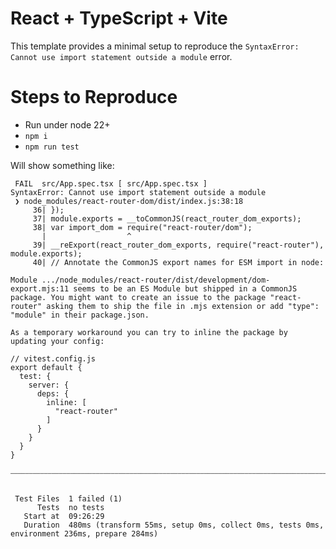# React + TypeScript + Vite

This template provides a minimal setup to reproduce the `SyntaxError: Cannot use import statement outside a module` error.

# Steps to Reproduce

* Run under node 22+
* `npm i`
* `npm run test`

Will show something like:

```
 FAIL  src/App.spec.tsx [ src/App.spec.tsx ]
SyntaxError: Cannot use import statement outside a module
 ❯ node_modules/react-router-dom/dist/index.js:38:18
     36| });
     37| module.exports = __toCommonJS(react_router_dom_exports);
     38| var import_dom = require("react-router/dom");
       |                  ^
     39| __reExport(react_router_dom_exports, require("react-router"), module.exports);
     40| // Annotate the CommonJS export names for ESM import in node:

Module .../node_modules/react-router/dist/development/dom-export.mjs:11 seems to be an ES Module but shipped in a CommonJS package. You might want to create an issue to the package "react-router" asking them to ship the file in .mjs extension or add "type": "module" in their package.json.

As a temporary workaround you can try to inline the package by updating your config:

// vitest.config.js
export default {
  test: {
    server: {
      deps: {
        inline: [
          "react-router"
        ]
      }
    }
  }
}

⎯⎯⎯⎯⎯⎯⎯⎯⎯⎯⎯⎯⎯⎯⎯⎯⎯⎯⎯⎯⎯⎯⎯⎯⎯⎯⎯⎯⎯⎯⎯⎯⎯⎯⎯⎯⎯⎯⎯⎯⎯⎯⎯⎯⎯⎯⎯⎯⎯⎯⎯⎯⎯⎯⎯⎯⎯⎯⎯⎯⎯⎯⎯⎯⎯⎯⎯⎯⎯⎯⎯⎯⎯⎯⎯⎯⎯⎯⎯⎯⎯⎯⎯⎯⎯⎯⎯⎯⎯⎯⎯⎯⎯⎯⎯⎯⎯⎯⎯⎯⎯⎯⎯⎯⎯⎯⎯⎯⎯⎯⎯⎯⎯⎯⎯⎯⎯⎯⎯⎯⎯⎯⎯⎯⎯⎯⎯⎯⎯⎯⎯⎯⎯⎯⎯⎯⎯⎯⎯⎯⎯⎯⎯⎯⎯⎯⎯⎯⎯⎯⎯⎯⎯⎯⎯⎯⎯⎯⎯⎯⎯⎯⎯⎯⎯⎯⎯⎯⎯⎯⎯⎯⎯⎯⎯⎯⎯⎯⎯⎯⎯⎯⎯⎯⎯⎯⎯⎯⎯⎯⎯⎯⎯⎯⎯⎯⎯⎯⎯⎯⎯⎯⎯⎯⎯⎯⎯⎯⎯⎯⎯⎯⎯⎯⎯⎯⎯⎯⎯⎯⎯[1/1]⎯


 Test Files  1 failed (1)
      Tests  no tests
   Start at  09:26:29
   Duration  480ms (transform 55ms, setup 0ms, collect 0ms, tests 0ms, environment 236ms, prepare 284ms)
```
